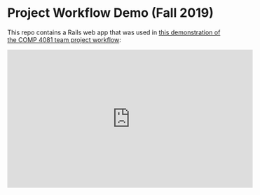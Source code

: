 # Project Workflow Demo (Fall 2019)

This repo contains a Rails web app that was used in [this demonstration of the COMP 4081 team  project workflow](https://youtu.be/KK-YyIFwGZs):

<iframe width="560" height="315" src="https://www.youtube.com/embed/KK-YyIFwGZs" frameborder="0" allow="accelerometer; autoplay; encrypted-media; gyroscope; picture-in-picture" allowfullscreen></iframe>
